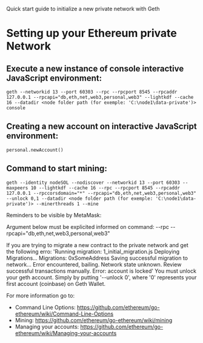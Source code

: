 Quick start guide to initialize a new private network with Geth

# Setting up your Ethereum private Network
  
  ## Execute a new instance of console interactive JavaScript environment:
    geth --networkid 13 --port 60303 --rpc --rpcport 8545 --rpcaddr 127.0.0.1 --rpcapi="db,eth,net,web3,personal,web3" --lightkdf --cache 16 --datadir <node folder path (for exemple: 'C:\node1\data-private')> console
  
  ## Creating a new account on interactive JavaScript environment:
    personal.newAccount()

  ## Command to start mining: 
    geth --identity nodeSOL --nodiscover --networkid 13 --port 60303 --maxpeers 10 --lightkdf --cache 16 --rpc --rpcport 8545 --rpcaddr 127.0.0.1 --rpccorsdomain="*" --rpcapi="db,eth,net,web3,personal,web3" --unlock 0,1 --datadir <node folder path (for exemple: 'C:\node1\data-private')> --minerthreads 1 --mine

Reminders to be visible by MetaMask:

Argument below must be explicited informed on command: --rpc --rpcapi="db,eth,net,web3,personal,web3"

If you are trying to migrate a new contract to the private network and get the following erro: 'Running migration: 1_initial_migration.js Deploying Migrations... Migrations: 0xSomeAddress Saving successful migration to network... Error encountered, bailing. Network state unknown. Review successful transactions manually. Error: account is locked' You must unlock your geth account. Simply by putting '--unlock 0', where '0' represents your first account (coinbase) on Geth Wallet.

For more information go to: 
- Command Line Options: https://github.com/ethereum/go-ethereum/wiki/Command-Line-Options 
- Mining: https://github.com/ethereum/go-ethereum/wiki/mining
- Managing your accounts: https://github.com/ethereum/go-ethereum/wiki/Managing-your-accounts
